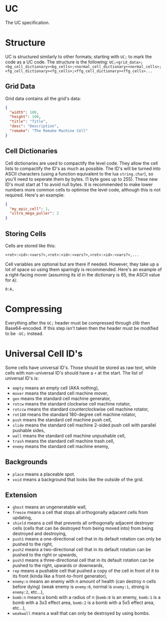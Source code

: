 # UC
The UC specification.

# Structure
UC is structured similarly to other formats; starting with `UC;` to mark the code as a UC code. The structure is the following: `UC;<grid_data>;<bg_cell_dictionary><bg_cells>;<normal_cell_dictionary><normal_cells>;<fg_cell_dictionary><fg_cells>;<ffg_cell_dictionary><ffg_cells>...`

## Grid Data
Grid data contains all the grid's data:
```json
{
  "width": 100,
  "height": 100,
  "title": "Title",
  "desc": "Description",
  "remake": "The Remake Machine Cell"
}
```

## Cell Dictionaries
Cell dictionaries are used to compactify the level code. They allow the cell lists to compactify the ID's as much as possible. The ID's will be turned into ASCII characters (using a function equivalent to the lua `string.char`), so you'll need to seperate them by bytes. (1 byte goes up to 255). These new ID's must start at 1 to avoid null bytes. It is recommended to make lower numbers more common cells to optimise the level code, although this is not required.
Here's an example:
```json
{
  "my_epic_cell": 1,
  "ultra_mega_puller": 2
}
```

## Storing Cells
Cells are stored like this:
```
<rot>:<id>:<vars?>,<rot>:<id>:<vars?>,<rot>:<id>:<vars?>,...
```
Cell variables are optional but are there if needed. However, they take up a lot of space so using them sparingly is recommended. Here's an example of a right-facing mover (assuming its id in the dictionary is 65, the ASCII value for `A`):
```
0:A,
```

# Compressing
Everything after the `UC;` header must be compressed through zlib then Base64-encoded. If this step isn't taken then the header must be modified to be `-UC;` instead.

# Universal Cell ID's
Some cells have universal ID's. Those should be stored as raw text, while cells with non-universal ID's should have a `+` at the start.
The list of universal ID's is:
- `empty` means an empty cell (AKA nothing),
- `mover` means the standard cell machine mover,
- `gen` means the standard cell machine generator,
- `rotcw` means the standard clockwise cell machine rotator,
- `rotccw` means the standard counterclockwise cell machine rotator,
- `rot180` means the standard 180-degree cell machine rotator,
- `push` means the standard cell machine push cell,
- `slide` means the standard cell machine 2-sided push cell with parallel pushable sides,
- `wall` means the standard cell machine unpushable cell,
- `trash` means the standard cell machine trash cell,
- `enemy` means the standard cell machine enemy,

## Backgrounds

- `place` means a placeable spot.
- `void` means a background that looks like the outside of the grid.

## Extension
- `ghost` means an ungeneratable wall,
- `freeze` means a cell that stops all orthogonally adjacent cells from updating,
- `shield` means a cell that prevents all orthogonally adjacent destroyer cells (cells that can be destroyed from being moved into) from being destroyed and destroying,
- `push1` means a one-directional cell that in its default rotation can only be pushed to the right,
- `push2` means a two-directional cell that in its default rotation can be pushed to the right or upwards,
- `push3` means a three-directional cell that in its default rotation can be pushed to the right, upwards or downwards,
- `rep` means a pushable cell that pushed a copy of the cell in front of it to its front (kinda like a front-to-front generator),
- `enemy:n` means an enemy with n amount of health (can destroy n cells before dying) (weak enemy is `enemy:0`, normal is `enemy:1`, strong is `enemy:2`, etc...),
- `bomb:n` means a bomb with a radius of n (`bomb:0` is an enemy, `bomb:1` is a bomb with a 3x3 effect area, `bomb:2` is a bomb with a 5x5 effect area, etc...),
- `weakwall` means a wall that can only be destroyed by using bombs.

